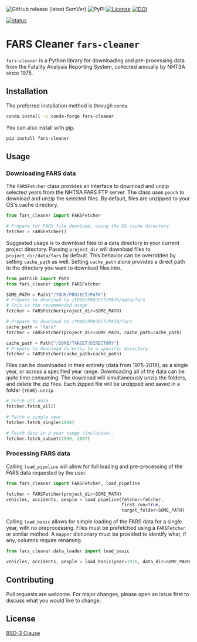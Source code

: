 ![GitHub release (latest SemVer)](https://img.shields.io/github/v/release/mzabrams/fars-cleaner)
![PyPI](https://img.shields.io/pypi/v/fars-cleaner)
[![License](https://img.shields.io/badge/License-BSD%203--Clause-blue.svg)](https://opensource.org/licenses/BSD-3-Clause)
[![DOI](https://zenodo.org/badge/252038452.svg)](https://zenodo.org/badge/latestdoi/252038452)

[![status](https://joss.theoj.org/papers/2ca54c6935611fe3cb0303c49a354c51/status.svg)](https://joss.theoj.org/papers/2ca54c6935611fe3cb0303c49a354c51)

# FARS Cleaner `fars-cleaner`

`fars-cleaner` is a Python library for downloading and pre-processing data 
from the Fatality Analysis Reporting System, collected annually by NHTSA since
 1975. 

## Installation

The preferred installation method is through `conda`.
```bash
conda install -c conda-forge fars-cleaner
```
You can also install with [pip](https://pip.pypa.io/en/stable/).

```bash
pip install fars-cleaner
```

## Usage

### Downloading FARS data
The `FARSFetcher` class provides an interface to download and unzip selected years from the NHTSA FARS FTP server. 
The class uses `pooch` to download and unzip the selected files. By default, files are unzipped to your OS's cache directory.

```python
from fars_cleaner import FARSFetcher

# Prepare for FARS file download, using the OS cache directory. 
fetcher = FARSFetcher()
```
Suggested usage is to download files to a data directory in your current project directory. 
Passing `project_dir` will download files to `project_dir/data/fars` by default. This behavior can be 
overridden by setting `cache_path` as well. Setting `cache_path` alone provides a direct path to the directory
you want to download files into.
```python
from pathlib import Path
from fars_cleaner import FARSFetcher

SOME_PATH = Path("/YOUR/PROJECT/PATH") 
# Prepare to download to /YOUR/PROJECT/PATH/data/fars
# This is the recommended usage.
fetcher = FARSFetcher(project_dir=SOME_PATH)

# Prepare to download to /YOUR/PROJECT/PATH/fars
cache_path = "fars"
fetcher = FARSFetcher(project_dir=SOME_PATH, cache_path=cache_path)

cache_path = Path("/SOME/TARGET/DIRECTORY")
# Prepare to download directly to a specific directory.
fetcher = FARSFetcher(cache_path=cache_path)
```

Files can be downloaded in their entirety (data from 1975-2018), as a single year, or across a specified year range.
Downloading all of the data can be quite time consuming. The download will simultaneously unzip the folders, and delete 
the zip files. Each zipped file will be unzipped and saved in a folder `{YEAR}.unzip`
```python
# Fetch all data
fetcher.fetch_all()

# Fetch a single year
fetcher.fetch_single(1984)

# Fetch data in a year range (inclusive).
fetcher.fetch_subset(1999, 2007)
```

### Processing FARS data
Calling `load_pipeline` will allow for full loading and pre-processing of the FARS data requested by the user.
```python
from fars_cleaner import FARSFetcher, load_pipeline

fetcher = FARSFetcher(project_dir=SOME_PATH)
vehicles, accidents, people = load_pipeline(fetcher=fetcher,
                                            first_run=True,
                                            target_folder=SOME_PATH)
```

Calling `load_basic` allows for simple loading of the FARS data for a single year, with no preprocessing. Files must
be prefetched using a `FARSFetcher` or similar method. A `mapper` dictionary must be provided to identify what, if 
any, columns require renaming. 

```python
from fars_cleaner.data_loader import load_basic

vehicles, accidents, people = load_basic(year=1975, data_dir=SOME_PATH, mapping=mappings)
```

## Contributing
Pull requests are welcome. For major changes, please open an issue first to discuss what you would like to change.

## License
[BSD-3 Clause](https://choosealicense.com/licenses/bsd-3-clause/)
